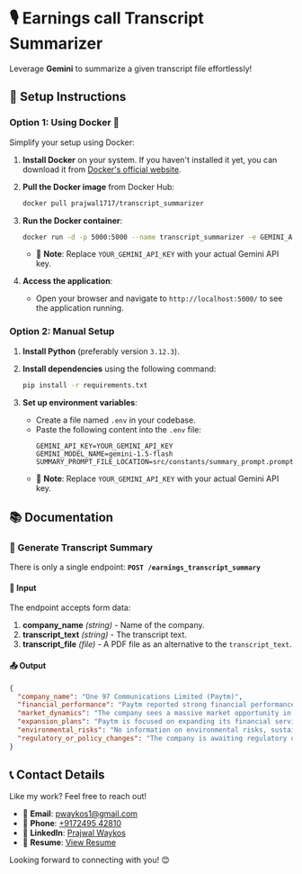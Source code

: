 # 🎙️ Earnings call Transcript Summarizer

Leverage **Gemini** to summarize a given transcript file effortlessly!

## 🚀 Setup Instructions

### Option 1: Using Docker 🐳

Simplify your setup using Docker:

1. **Install Docker** on your system. If you haven't installed it yet, you can download it from [Docker's official website](https://www.docker.com/get-started).

2. **Pull the Docker image** from Docker Hub:
    ```bash
    docker pull prajwal1717/transcript_summarizer
    ```

3. **Run the Docker container**:
    ```bash
    docker run -d -p 5000:5000 --name transcript_summarizer -e GEMINI_API_KEY=YOUR_GEMINI_API_KEY prajwal1717/transcript_summarizer
    ```
    - 🔔 **Note**: Replace `YOUR_GEMINI_API_KEY` with your actual Gemini API key.

4. **Access the application**:
    - Open your browser and navigate to `http://localhost:5000/` to see the application running.

### Option 2: Manual Setup

1. **Install Python** (preferably version `3.12.3`).

2. **Install dependencies** using the following command:
    ```bash
    pip install -r requirements.txt
    ```

3. **Set up environment variables**:
    - Create a file named `.env` in your codebase.
    - Paste the following content into the `.env` file:
        ```env
        GEMINI_API_KEY=YOUR_GEMINI_API_KEY
        GEMINI_MODEL_NAME=gemini-1.5-flash
        SUMMARY_PROMPT_FILE_LOCATION=src/constants/summary_prompt.prompt
        ```
    - 🔔 **Note**: Replace `YOUR_GEMINI_API_KEY` with your actual Gemini API key.

## 📚 Documentation

### 🎯 Generate Transcript Summary

There is only a single endpoint: **`POST /earnings_transcript_summary`**

#### 📝 Input

The endpoint accepts form data:

1. **company_name** *(string)* - Name of the company.
2. **transcript_text** *(string)* - The transcript text.
3. **transcript_file** *(file)* - A PDF file as an alternative to the `transcript_text`.

#### 📤 Output

```json
{
  "company_name": "One 97 Communications Limited (Paytm)",
  "financial_performance": "Paytm reported strong financial performance in Q2FY25, with improved monetization of merchants and control over payment gateway costs leading to a higher net payment margin. The company also saw a material reduction in its cost base, exceeding its previous guidance for reductions in employee cost. Contribution margins have returned to near 55% without UPI incentives, which the company expects to be the new norm. The company's DLG model is also contributing to increased capital for credit disbursement to merchants, leading to higher margin business growth.",
  "market_dynamics": "The company sees a massive market opportunity in the personal loan distribution business and is focused on adding new lending partners to scale this segment. The company is also seeing strong demand in merchant lending, with a significant amount of capital being unlocked through DLG arrangements. The company notes that there is a cautious phase in the overall market cycle due to regulatory and market conditions.",
  "expansion_plans": "Paytm is focused on expanding its financial services business through new lending partners in personal loans and by unlocking more capital for merchant loans. The company is also exploring new secured loan products such as home loans and mortgages, but these are expected to have a more meaningful contribution in the future. The company is also exploring new advertising channels, including its Soundbox, but these are considered experimental and not expected to be a meaningful contributor to revenue in the near term.",
  "environmental_risks": "No information on environmental risks, sustainability, or ESG concerns was found in the transcript.",
  "regulatory_or_policy_changes": "The company is awaiting regulatory direction on the status of Paytm Payments Bank, which is currently under regulatory supervision. The company also notes that regulatory changes have impacted the UPI market, allowing Paytm to become a player in the UPI space. The company is waiting for approval from NPCI to onboard new customers under UPI."
}
```

## 📞 Contact Details

Like my work? Feel free to reach out!

- 📧 **Email**: [pwaykos1@gmail.com](mailto:pwaykos1@gmail.com)
- 📱 **Phone**: [+9172495 42810](tel:+917249542810)
- 💼 **LinkedIn**: [Prajwal Waykos](https://www.linkedin.com/in/prajwal-waykos/)
- 📄 **Resume**: [View Resume](https://drive.google.com/file/d/1nk9R5xCP9nEcDYTDnNuLBVK4b81gKFPP/view?usp=drive_link)

Looking forward to connecting with you! 😊
